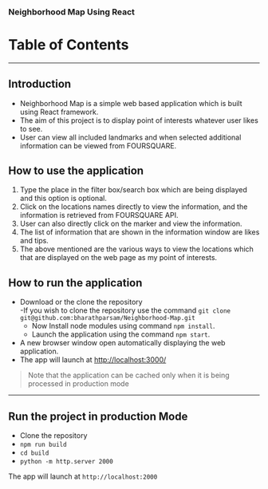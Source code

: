 ### Neighborhood Map Using React

# Table of Contents
* * *

##  Introduction

- Neighborhood Map is a simple web based application which is built using React framework.
- The aim of this project is to display point of interests whatever user likes to see.
- User can view all included landmarks and when selected additional information can be viewed from FOURSQUARE.

## How to use the application

1. Type the place in the filter box/search box which are being displayed and this option is optional.
2.  Click on the locations names directly to view the information, and the information is retrieved from FOURSQUARE API.
3.   User can also directly click on the marker and view the information.
4.   The list of information that are shown in the information window are likes and tips.
5.  The above mentioned are the various ways to view the locations which that are displayed on the web page as my point of interests.

## How to run the application

- Download or the clone the repository  
    -If you wish to clone the repository use the command `git clone git@github.com:bharathparsam/Neighborhood-Map.git`
    - Now Install node modules using command `npm install`.
    - Launch the application using the command `npm start`.
-    A new browser window open automatically displaying the web application.  
-   The app will launch at [http://localhost:3000/](http://localhost:3000/)

>   Note that the application can be cached only when it is being processed in production mode

* * *

## Run the project in production Mode

- Clone the repository
- `npm run build`
- `cd build`
- `python -m http.server 2000`

The app will launch at `http://localhost:2000`
